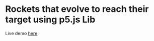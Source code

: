 # Rockets that evolve to reach their target using p5.js Lib

Live demo [here](https://shadosky.github.io/smart_rocketery/index.html)

